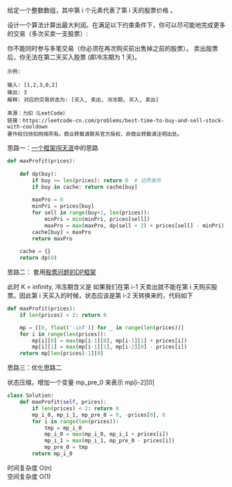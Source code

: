 
给定一个整数数组，其中第 i 个元素代表了第 i 天的股票价格 。​

设计一个算法计算出最大利润。在满足以下约束条件下，你可以尽可能地完成更多的交易（多次买卖一支股票）:

你不能同时参与多笔交易（你必须在再次购买前出售掉之前的股票）。
卖出股票后，你无法在第二天买入股票 (即冷冻期为 1 天)。
```
示例:

输入: [1,2,3,0,2]
输出: 3 
解释: 对应的交易状态为: [买入, 卖出, 冷冻期, 买入, 卖出]

来源：力扣（LeetCode）
链接：https://leetcode-cn.com/problems/best-time-to-buy-and-sell-stock-with-cooldown
著作权归领扣网络所有。商业转载请联系官方授权，非商业转载请注明出处。
```

思路一：[一个框架闯天涯](https://blog.csdn.net/zz_daisy/article/details/91358530)中的思路


```python
def maxProfit(prices):
    
    def dp(buy):
        if buy >= len(prices): return 0  # 边界条件
        if buy in cache: return cache[buy]
        
        maxPro = 0
        minPri = prices[buy]
        for sell in range(buy+1, len(prices)):
            minPri = min(minPri, prices[sell])
            maxPro = max(maxPro, dp(sell + 2) + prices[sell] - minPri)  # 修改交易后的买入时间
        cache[buy] = maxPro
        return maxPro
    
    cache = {}
    return dp(0)

```

思路二： 套用[股票问题的DP框架](https://blog.csdn.net/zz_daisy/article/details/91411704)  
  
此时 K = infinity, 冷冻期含义是 如果我们在第 i-1 天卖出就不能在第 i 天购买股票。因此第 i 天买入的时候，状态应该是第 i-2 天转换来的，代码如下


```python
def maxProfit(prices):
    if len(prices) < 2: return 0

    mp = [[0, float('-inf')] for _ in range(len(prices))]
    for i in range(len(prices)):
        mp[i][0] = max(mp[i-1][0], mp[i-1][1] + prices[i])
        mp[i][1] = max(mp[i-1][1], mp[i-2][0] - prices[i])
    return mp[len(prices)-1][0]

```

思路三：优化思路二  
  
状态压缩，增加一个变量 mp_pre_0 来表示 mp[i-2][0]


```python
class Solution:
    def maxProfit(self, prices):
        if len(prices) < 2: return 0
        mp_i_0, mp_i_1, mp_pre_0 = 0, -prices[0], 0
        for i in range(len(prices)):
            tmp = mp_i_0
            mp_i_0 = max(mp_i_0, mp_i_1 + prices[i])
            mp_i_1 = max(mp_i_1, mp_pre_0 - prices[i])
            mp_pre_0 = tmp
        return mp_i_0
```

时间复杂度 O(n)  
空间复杂度 O(1)
